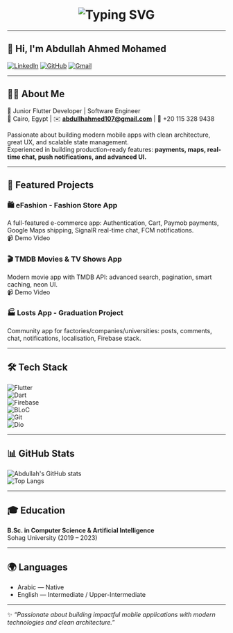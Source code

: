 <h1 align="center">
  <img src="https://readme-typing-svg.demolab.com?font=Fira+Code&weight=600&size=32&pause=1000&color=0E75B6&center=true&vCenter=true&width=500&lines=Flutter+Developer;Mobile+App+Engineer;Software+Engineer" alt="Typing SVG" />
</h1>

---

## 👋 Hi, I'm Abdullah Ahmed Mohamed  
[![LinkedIn](https://img.shields.io/badge/LinkedIn-0077B5?logo=linkedin&logoColor=white)](https://www.linkedin.com/in/abdullah-ahmed107/) 
[![GitHub](https://img.shields.io/badge/GitHub-181717?logo=github&logoColor=white)](https://github.com/Abdullah-3hmed) 
[![Gmail](https://img.shields.io/badge/Gmail-D14836?logo=gmail&logoColor=white)](mailto:abdullhahmed107@gmail.com)

---

## 👨‍💻 About Me  
🚀 Junior Flutter Developer | Software Engineer  
📍 Cairo, Egypt | ✉️ **abdullhahmed107@gmail.com** | 📱 +20 115 328 9438  

Passionate about building modern mobile apps with clean architecture, great UX, and scalable state management.  
Experienced in building production-ready features: **payments, maps, real-time chat, push notifications, and advanced UI.**

---

## 📱 Featured Projects  
### 🛍️ eFashion - Fashion Store App  
A full-featured e-commerce app: Authentication, Cart, Paymob payments, Google Maps shipping, SignalR real-time chat, FCM notifications.  
📹 Demo Video  

### 🎬 TMDB Movies & TV Shows App  
Modern movie app with TMDB API: advanced search, pagination, smart caching, neon UI.  
📹 Demo Video  

### 🏭 Losts App - Graduation Project  
Community app for factories/companies/universities: posts, comments, chat, notifications, localisation, Firebase stack.  

---

## 🛠️ Tech Stack  
![Flutter](https://img.shields.io/badge/Flutter-02569B?logo=flutter&logoColor=white)  
![Dart](https://img.shields.io/badge/Dart-0175C2?logo=dart&logoColor=white)  
![Firebase](https://img.shields.io/badge/Firebase-FFCA28?logo=firebase&logoColor=black)  
![BLoC](https://img.shields.io/badge/BLoC-339933?logo=bloc&logoColor=white)  
![Git](https://img.shields.io/badge/Git-F05032?logo=git&logoColor=white)  
![Dio](https://img.shields.io/badge/Dio-ff6f00?logo=flutter&logoColor=white)  

---

## 📊 GitHub Stats  
![Abdullah's GitHub stats](https://github-readme-stats.vercel.app/api?username=Abdullah-3hmed&show_icons=true&theme=default)  
![Top Langs](https://github-readme-stats.vercel.app/api/top-langs/?username=Abdullah-3hmed&layout=compact)  

---

## 🎓 Education  
**B.Sc. in Computer Science & Artificial Intelligence**  
Sohag University (2019 – 2023)  

---

## 🌍 Languages  
- Arabic — Native  
- English — Intermediate / Upper-Intermediate  

---

✨ *“Passionate about building impactful mobile applications with modern technologies and clean architecture.”*
